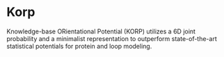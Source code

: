 # Korp
 Knowledge-base ORientational Potential  (KORP) utilizes a 6D joint probability and a minimalist representation to outperform state-of-the-art statistical potentials for protein and loop modeling.
